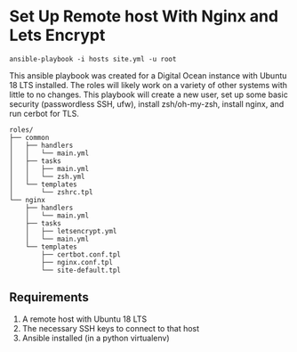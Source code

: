 # Set Up Remote host With Nginx and Lets Encrypt


    ansible-playbook -i hosts site.yml -u root

This ansible playbook was created for a Digital Ocean instance with Ubuntu 18 LTS installed. The roles will likely work on a variety of other systems with little to no changes. This playbook will create a new user, set up some basic security (passwordless SSH, ufw), install zsh/oh-my-zsh, install nginx, and run cerbot for TLS.

```
roles/
├── common
│   ├── handlers
│   │   └── main.yml
│   ├── tasks
│   │   ├── main.yml
│   │   └── zsh.yml
│   └── templates
│       └── zshrc.tpl
└── nginx
    ├── handlers
    │   └── main.yml
    ├── tasks
    │   ├── letsencrypt.yml
    │   └── main.yml
    └── templates
        ├── certbot.conf.tpl
        ├── nginx.conf.tpl
        └── site-default.tpl
```

## Requirements

1. A remote host with Ubuntu 18 LTS
2. The necessary SSH keys to connect to that host
3. Ansible installed (in a python virtualenv)
